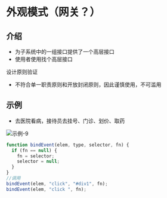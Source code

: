 # 外观模式（网关？）

## 介绍

- 为子系统中的一组接口提供了一个高层接口
- 使用者使用找个高层接口

设计原则验证

- 不符合单一职责原则和开放封闭原则，因此谨慎使用，不可滥用

## 示例

- 去医院看病，接待员去挂号、门诊、划价、取药

![示例-9](/blogs/image/web/designMode/示例-9.png)

```js
function bindEvent(elem, type, selector, fn) {
  if (fn == null) {
    fn = selector;
    selector = null;
  }
}
//调用
bindEvent(elem, "click", "#div1", fn);
bindEvent(elem, "click ", fn);
```
